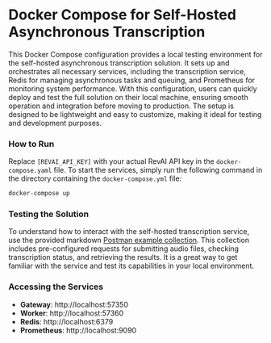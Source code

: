# Docker Compose for Self-Hosted Asynchronous Transcription

This Docker Compose configuration provides a local testing environment for the self-hosted asynchronous transcription solution. It sets up and orchestrates all necessary services, including the transcription service, Redis for managing asynchronous tasks and queuing, and Prometheus for monitoring system performance. With this configuration, users can quickly deploy and test the full solution on their local machine, ensuring smooth operation and integration before moving to production. The setup is designed to be lightweight and easy to customize, making it ideal for testing and development purposes.

### How to Run

Replace `[REVAI_API_KEY]` with your actual RevAI API key in the `docker-compose.yaml` file.
To start the services, simply run the following command in the directory containing the `docker-compose.yml` file:

```bash
docker-compose up
```
 
### Testing the Solution

To understand how to interact with the self-hosted transcription service, use the provided 
markdown [Postman example collection](/onprem-api/local-environment/postman). This collection includes pre-configured requests for submitting audio files, checking transcription status, and retrieving the results. It is a great way to get familiar with the service and test its capabilities in your local environment.

### Accessing the Services

- **Gateway**: http://localhost:57350
- **Worker**: http://localhost:57360
- **Redis**: http://localhost:6379
- **Prometheus**: http://localhost:9090